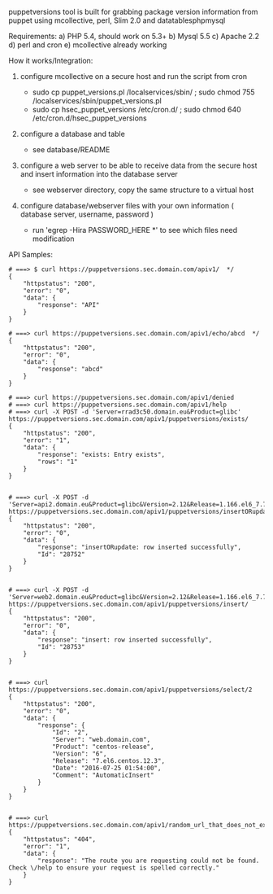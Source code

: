 puppetversions tool is built for grabbing package version information from puppet using mcollective, perl, Slim 2.0 and datatablesphpmysql

Requirements:
  a) PHP 5.4, should work on 5.3+
  b) Mysql 5.5
  c) Apache 2.2
  d) perl and cron
  e) mcollective already working

How it works/Integration:

1. configure mcollective on a secure host and run the script from cron
    - sudo cp puppet_versions.pl /localservices/sbin/ ; sudo chmod 755 /localservices/sbin/puppet_versions.pl
    - sudo cp hsec_puppet_versions /etc/cron.d/ ; sudo chmod 640 /etc/cron.d/hsec_puppet_versions


2. configure a database and table
    - see database/README


3. configure a web server to be able to receive data from the secure host and insert information into the database server
    - see webserver directory, copy the same structure to a virtual host

4. configure database/webserver files with your own information ( database server, username, password )
    - run 'egrep -Hira PASSWORD_HERE *' to see which files need modification



API Samples:


    # ===> $ curl https://puppetversions.sec.domain.com/apiv1/  */
    {
        "httpstatus": "200",
        "error": "0",
        "data": {
            "response": "API"
        }
    }
    
    # ===> curl https://puppetversions.sec.domain.com/apiv1/echo/abcd  */
    {
        "httpstatus": "200",
        "error": "0",
        "data": {
            "response": "abcd"
        }
    }
    
    # ===> curl https://puppetversions.sec.domain.com/apiv1/denied
    # ===> curl https://puppetversions.sec.domain.com/apiv1/help
    # ===> curl -X POST -d 'Server=rrad3c50.domain.eu&Product=glibc' https://puppetversions.sec.domain.com/apiv1/puppetversions/exists/
    {
        "httpstatus": "200",
        "error": "1",
        "data": {
            "response": "exists: Entry exists",
            "rows": "1"
        }
    }

    
    # ===> curl -X POST -d 'Server=api2.domain.eu&Product=glibc&Version=2.12&Release=1.166.el6_7.7&Comment=AutomaticInseretTest' https://puppetversions.sec.domain.com/apiv1/puppetversions/insertORupdate/
    {
        "httpstatus": "200",
        "error": "0",
        "data": {
            "response": "insertORupdate: row inserted successfully",
            "Id": "28752"
        }
    }
    
    
    # ===> curl -X POST -d 'Server=web2.domain.eu&Product=glibc&Version=2.12&Release=1.166.el6_7.7&Comment=AutomaticInsert' https://puppetversions.sec.domain.com/apiv1/puppetversions/insert/
    {
        "httpstatus": "200",
        "error": "0",
        "data": {
            "response": "insert: row inserted successfully",
            "Id": "28753"
        }
    }
    
    
    # ===> curl https://puppetversions.sec.domain.com/apiv1/puppetversions/select/2
    {
        "httpstatus": "200",
        "error": "0",
        "data": {
            "response": {
                "Id": "2",
                "Server": "web.domain.com",
                "Product": "centos-release",
                "Version": "6",
                "Release": "7.el6.centos.12.3",
                "Date": "2016-07-25 01:54:00",
                "Comment": "AutomaticInsert"
            }
        }
    }
    
    
    # ===> curl https://puppetversions.sec.domain.com/apiv1/random_url_that_does_not_exist
    {
        "httpstatus": "404",
        "error": "1",
        "data": {
            "response": "The route you are requesting could not be found. Check \/help to ensure your request is spelled correctly."
        }
    }
    

